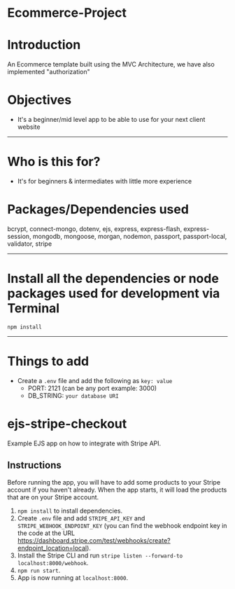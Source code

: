 # Ecommerce-Project

# Introduction

An Ecommerce template built using the MVC Architecture, we have also implemented "authorization"

# Objectives

- It's a beginner/mid level app to be able to use for your next client website

---

# Who is this for? 

- It's for beginners & intermediates with little more experience


# Packages/Dependencies used 

bcrypt, connect-mongo, dotenv, ejs, express, express-flash, express-session, mongodb, mongoose, morgan, nodemon, passport, passport-local, validator, stripe

---

# Install all the dependencies or node packages used for development via Terminal

`npm install` 

---

# Things to add

- Create a `.env` file and add the following as `key: value` 
  - PORT: 2121 (can be any port example: 3000) 
  - DB_STRING: `your database URI` 
# ejs-stripe-checkout
Example EJS app on how to integrate with Stripe API.

## Instructions
Before running the app, you will have to add some products to your Stripe account if you haven't already. When the app starts, it will load the products that are on your Stripe account.

1. `npm install` to install dependencies.
2. Create `.env` file and add `STRIPE_API_KEY` and `STRIPE_WEBHOOK_ENDPOINT_KEY` (you can find the webhook endpoint key in the code at the URL https://dashboard.stripe.com/test/webhooks/create?endpoint_location=local).
3. Install the Stripe CLI and run `stripe listen --forward-to localhost:8000/webhook`.
4. `npm run start`.
5. App is now running at `localhost:8000`.
